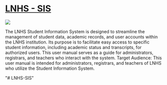 <!-- Heading of Template -->
<h1>
  <a href="https://demos.wrappixel.com/free-admin-templates/react/xtreme-react-free/main/#/dashboard">LNHS - SIS</a>
</h1>

<!-- Main image of Template -->
<a target="_blank" >
  <img src="../LNHS SIS/client/public/mainlogo.png" />
</a>

<!-- Description of Template -->
<p>
  The LNHS Student Information System is designed to streamline the management of student data, academic records, and user accounts within the LNHS institution. Its purpose is to facilitate easy access to specific student information, including academic status and transcripts, for authorized users. This user manual serves as a guide for administrators, registrars, and teachers who interact with the system.
  Target Audience:
  This user manual is intended for administrators, registrars, and teachers of LNHS who utilize the Student Information System.
</p>
</p>

"# LNHS-SIS" 

